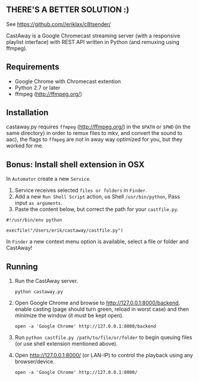 THERE'S A BETTER SOLUTION :)
---------------------------
See https://github.com//eriklax/c8tsender/

CastAway is a Google Chromecast streaming server (with a responsive playlist interface) with REST API written in Python (and remuxing using ffmpeg).

Requirements
------------
* Google Chrome with Chromecast extention
* Python 2.7 or later
* ffmpeg (http://ffmpeg.org/)

Installation
------------
castaway.py requires `ffmpeg` (http://ffmpeg.org/) in the `$PATH` or `$PWD` (in the same directory) in order to remux files to mkv, and convert the sound to aac), the flags to `ffmpeg` are not in away way optimized for you, but they worked for me.

Bonus: Install shell extension in OSX
-----------------------------------
In `Automator` create a new `Service`.

1. Service receives selected `files or folders` in `Finder`.
2. Add a new `Run Shell Script` action, us Shell `/usr/bin/python`, Pass input `as arguments`.
3. Paste the content below, but correct the path for your `castfile.py`.

```
#!/usr/bin/env python

execfile("/Users/erik/castaway/castfile.py")
```

In `Finder` a new context menu option is available, select a file or folder and CastAway!

Running
-------

1. Run the CastAway server.
   
   `python castaway.py`

2. Open Google Chrome and browse to http://127.0.0.1:8000/backend, enable casting (page should turn green, reload in worst case) and then minimize the window (it must be kept open).
   
   `open -a 'Google Chrome' http://127.0.0.1:8000/backend`

3. Run `python castfile.py /path/to/file/or/folder` to begin queuing files (or use shell extension mentioned above).

4. Open http://127.0.0.1:8000/ (or LAN-IP) to control the playback using any browser/device.
   
   `open -a 'Google Chrome' http://127.0.0.1:8000/`
